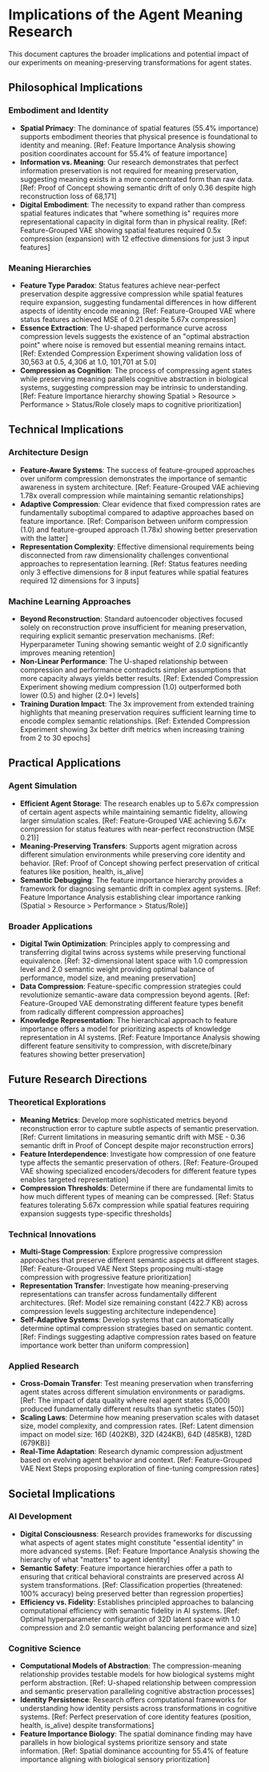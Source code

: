 # Implications of the Agent Meaning Research

This document captures the broader implications and potential impact of our experiments on meaning-preserving transformations for agent states.

## Philosophical Implications

### Embodiment and Identity
- **Spatial Primacy**: The dominance of spatial features (55.4% importance) supports embodiment theories that physical presence is foundational to identity and meaning. [Ref: Feature Importance Analysis showing position coordinates account for 55.4% of feature importance]
- **Information vs. Meaning**: Our research demonstrates that perfect information preservation is not required for meaning preservation, suggesting meaning exists in a more concentrated form than raw data. [Ref: Proof of Concept showing semantic drift of only 0.36 despite high reconstruction loss of 68,171]
- **Digital Embodiment**: The necessity to expand rather than compress spatial features indicates that "where something is" requires more representational capacity in digital form than in physical reality. [Ref: Feature-Grouped VAE showing spatial features required 0.5x compression (expansion) with 12 effective dimensions for just 3 input features]

### Meaning Hierarchies
- **Feature Type Paradox**: Status features achieve near-perfect preservation despite aggressive compression while spatial features require expansion, suggesting fundamental differences in how different aspects of identity encode meaning. [Ref: Feature-Grouped VAE where status features achieved MSE of 0.21 despite 5.67x compression]
- **Essence Extraction**: The U-shaped performance curve across compression levels suggests the existence of an "optimal abstraction point" where noise is removed but essential meaning remains intact. [Ref: Extended Compression Experiment showing validation loss of 30,563 at 0.5, 4,306 at 1.0, 101,701 at 5.0]
- **Compression as Cognition**: The process of compressing agent states while preserving meaning parallels cognitive abstraction in biological systems, suggesting compression may be intrinsic to understanding. [Ref: Feature Importance hierarchy showing Spatial > Resource > Performance > Status/Role closely maps to cognitive prioritization]

## Technical Implications

### Architecture Design
- **Feature-Aware Systems**: The success of feature-grouped approaches over uniform compression demonstrates the importance of semantic awareness in system architecture. [Ref: Feature-Grouped VAE achieving 1.78x overall compression while maintaining semantic relationships]
- **Adaptive Compression**: Clear evidence that fixed compression rates are fundamentally suboptimal compared to adaptive approaches based on feature importance. [Ref: Comparison between uniform compression (1.0) and feature-grouped approach (1.78x) showing better preservation with the latter]
- **Representation Complexity**: Effective dimensional requirements being disconnected from raw dimensionality challenges conventional approaches to representation learning. [Ref: Status features needing only 3 effective dimensions for 8 input features while spatial features required 12 dimensions for 3 inputs]

### Machine Learning Approaches
- **Beyond Reconstruction**: Standard autoencoder objectives focused solely on reconstruction prove insufficient for meaning preservation, requiring explicit semantic preservation mechanisms. [Ref: Hyperparameter Tuning showing semantic weight of 2.0 significantly improves meaning retention]
- **Non-Linear Performance**: The U-shaped relationship between compression and performance contradicts simpler assumptions that more capacity always yields better results. [Ref: Extended Compression Experiment showing medium compression (1.0) outperformed both lower (0.5) and higher (2.0+) levels]
- **Training Duration Impact**: The 3x improvement from extended training highlights that meaning preservation requires sufficient learning time to encode complex semantic relationships. [Ref: Extended Compression Experiment showing 3x better drift metrics when increasing training from 2 to 30 epochs]

## Practical Applications

### Agent Simulation
- **Efficient Agent Storage**: The research enables up to 5.67x compression of certain agent aspects while maintaining semantic fidelity, allowing larger simulation scales. [Ref: Feature-Grouped VAE achieving 5.67x compression for status features with near-perfect reconstruction (MSE 0.21)]
- **Meaning-Preserving Transfers**: Supports agent migration across different simulation environments while preserving core identity and behavior. [Ref: Proof of Concept showing perfect preservation of critical features like position, health, is_alive]
- **Semantic Debugging**: The feature importance hierarchy provides a framework for diagnosing semantic drift in complex agent systems. [Ref: Feature Importance Analysis establishing clear importance ranking (Spatial > Resource > Performance > Status/Role)]

### Broader Applications
- **Digital Twin Optimization**: Principles apply to compressing and transferring digital twins across systems while preserving functional equivalence. [Ref: 32-dimensional latent space with 1.0 compression level and 2.0 semantic weight providing optimal balance of performance, model size, and meaning preservation]
- **Data Compression**: Feature-specific compression strategies could revolutionize semantic-aware data compression beyond agents. [Ref: Feature-Grouped VAE demonstrating different feature types benefit from radically different compression approaches]
- **Knowledge Representation**: The hierarchical approach to feature importance offers a model for prioritizing aspects of knowledge representation in AI systems. [Ref: Feature Importance Analysis showing different feature sensitivity to compression, with discrete/binary features showing better preservation]

## Future Research Directions

### Theoretical Explorations
- **Meaning Metrics**: Develop more sophisticated metrics beyond reconstruction error to capture subtle aspects of semantic preservation. [Ref: Current limitations in measuring semantic drift with MSE - 0.36 semantic drift in Proof of Concept despite major reconstruction errors]
- **Feature Interdependence**: Investigate how compression of one feature type affects the semantic preservation of others. [Ref: Feature-Grouped VAE showing specialized encoders/decoders for different feature types enables targeted representation]
- **Compression Thresholds**: Determine if there are fundamental limits to how much different types of meaning can be compressed. [Ref: Status features tolerating 5.67x compression while spatial features requiring expansion suggests type-specific thresholds]

### Technical Innovations
- **Multi-Stage Compression**: Explore progressive compression approaches that preserve different semantic aspects at different stages. [Ref: Feature-Grouped VAE Next Steps proposing multi-stage compression with progressive feature prioritization]
- **Representation Transfer**: Investigate how meaning-preserving representations can transfer across fundamentally different architectures. [Ref: Model size remaining constant (422.7 KB) across compression levels suggesting architecture independence]
- **Self-Adaptive Systems**: Develop systems that can automatically determine optimal compression strategies based on semantic content. [Ref: Findings suggesting adaptive compression rates based on feature importance work better than uniform compression]

### Applied Research
- **Cross-Domain Transfer**: Test meaning preservation when transferring agent states across different simulation environments or paradigms. [Ref: The impact of data quality where real agent states (5,000) produced fundamentally different results than synthetic states (50)]
- **Scaling Laws**: Determine how meaning preservation scales with dataset size, model complexity, and compression rates. [Ref: Latent dimension impact on model size: 16D (402KB), 32D (424KB), 64D (485KB), 128D (679KB)]
- **Real-Time Adaptation**: Research dynamic compression adjustment based on evolving agent behavior and context. [Ref: Feature-Grouped VAE Next Steps proposing exploration of fine-tuning compression rates]

## Societal Implications

### AI Development
- **Digital Consciousness**: Research provides frameworks for discussing what aspects of agent states might constitute "essential identity" in more advanced systems. [Ref: Feature Importance Analysis showing the hierarchy of what "matters" to agent identity]
- **Semantic Safety**: Feature importance hierarchies offer a path to ensuring that critical behavioral constraints are preserved across AI system transformations. [Ref: Classification properties (threatened: 100% accuracy) being preserved better than regression properties]
- **Efficiency vs. Fidelity**: Establishes principled approaches to balancing computational efficiency with semantic fidelity in AI systems. [Ref: Optimal hyperparameter configuration of 32D latent space with 1.0 compression and 2.0 semantic weight balancing performance and size]

### Cognitive Science
- **Computational Models of Abstraction**: The compression-meaning relationship provides testable models for how biological systems might perform abstraction. [Ref: U-shaped relationship between compression and semantic preservation paralleling cognitive abstraction processes]
- **Identity Persistence**: Research offers computational frameworks for understanding how identity persists across transformations in cognitive systems. [Ref: Perfect preservation of core identity features (position, health, is_alive) despite transformations]
- **Feature Importance Biology**: The spatial dominance finding may have parallels in how biological systems prioritize sensory and state information. [Ref: Spatial dominance accounting for 55.4% of feature importance aligning with biological sensory prioritization]

